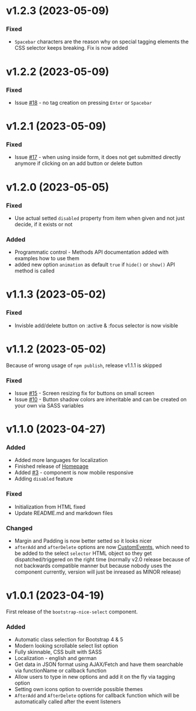# **v1.2.3 (2023-05-09)**

### **Fixed**

- `Spacebar` characters are the reason why on special tagging elements the CSS selector keeps breaking. Fix is now added


# **v1.2.2 (2023-05-09)**

### **Fixed**

- Issue [#18](https://github.com/kevingostomski/bootstrap-nice-select/issues/18) - no tag creation on pressing `Enter` or `Spacebar`


# **v1.2.1 (2023-05-09)**

### **Fixed**

- Issue [#17](https://github.com/kevingostomski/bootstrap-nice-select/issues/17) - when using inside form, it does not get submitted directly anymore if clicking on an add button or delete button


# **v1.2.0 (2023-05-05)**

### **Fixed**

- Use actual setted `disabled` property from item when given and not just decide, if it exists or not

### **Added**

- Programmatic control - Methods API documentation added with examples how to use them
- added new option `animation` as default `true` if `hide()` or `show()` API method is called


# **v1.1.3 (2023-05-02)**

### **Fixed**

- Invisble add/delete button on :active & :focus selector is now visible


# **v1.1.2 (2023-05-02)**

Because of wrong usage of `npm publish`, release v1.1.1 is skipped

### **Fixed**

- Issue [#15](https://github.com/kevingostomski/bootstrap-nice-select/issues/15) - Screen resizing fix for buttons on small screen
- Issue [#10](https://github.com/kevingostomski/bootstrap-nice-select/issues/10) - Button shadow colors are inheritable and can be created on your own via SASS variables


# **v1.1.0 (2023-04-27)**

### **Added**

- Added more languages for localization
- Finished release of [Homepage](https://kevingostomski.github.io/bootstrap-nice-select/) 
- Added [#3](https://github.com/kevingostomski/bootstrap-nice-select/issues/3) - component is now mobile responsive
- Adding `disabled` feature

### **Fixed**

- Initialization from HTML fixed
- Update README.md and markdown files

### **Changed**

- Margin and Padding is now better setted so it looks nicer
- `afterAdd` and `afterDelete` options are now [CustomEvents](https://developer.mozilla.org/en-US/docs/Web/API/CustomEvent/CustomEvent), which need to be added to the select `selector` HTML object so they get dispatched/triggered on the right time (normally v2.0 release because of not backwards compatible manner but because nobody uses the component currently, version will just be inreased as MINOR release)


# **v1.0.1 (2023-04-19)**

First release of the `bootstrap-nice-select` component.

### **Added**

- Automatic class selection for Bootstrap 4 & 5 
- Modern looking scrollable select list option
- Fully skinnable, CSS built with SASS 
- Localization - english and german
- Get data in JSON format using AJAX/Fetch and have them searchable via functionName or callback function
- Allow users to type in new options and add it on the fly via tagging option
- Setting own icons option to override possible themes
- `AfterAdd` and `AfterDelete` options for callback function which will be automatically called after the event listeners